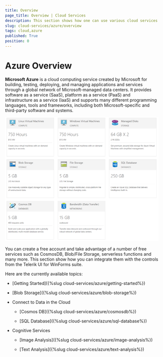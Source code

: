 ```yaml
---
title: Overview
page_title: Overview | Cloud Services
description: This section shows how one can use various cloud services like GoogleCloud, AWS, and Azure with the Telerik UI For Winforms suite.
slug: cloud-services/azure/overview
tags: cloud,azure
published: True
position: 0
---
```


# Azure Overview

**Microsoft Azure** is a cloud computing service created by Microsoft for building, testing, deploying, and managing applications and services through a global network of Microsoft-managed data centers. It provides software as a service (SaaS), platform as a service (PaaS) and infrastructure as a service (IaaS) and supports many different programming languages, tools and frameworks, including both Microsoft-specific and third-party software and systems.

![azure-overview001](images/azure-overview001.png)

You can create a free account and take advantage of a number of free services such as CosmosDB, Blob/File Storage, serverless functions and many more. This section show how you can integrate them with the controls from the  Telerik UI for WinForms suite.


Here are the currently available topics:

* [Getting Started]({%slug cloud-services/azure/getting-started%})
* [Blob Storage]({%slug cloud-services/azure/blob-storage%})

* Connect to Data in the Cloud

     * [Cosmos DB]({%slug cloud-services/azure/cosmosdb%})

     * [SQL Database]({%slug cloud-services/azure/sql-database%})

* Cognitive Services

    * [Image Analysis]({%slug cloud-services/azure/image-analysis%})
    
    * [Text Analysis]({%slug cloud-services/azure/text-analysis%})